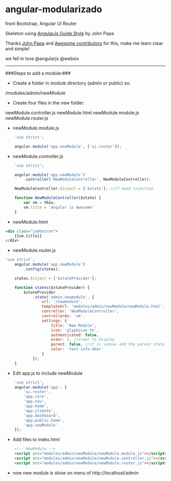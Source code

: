 # angular-modularizado
front Bootstrap, Angular UI Router

Skeleton using [AngularJs Guide Style](https://github.com/johnpapa/angular-styleguide) by John Papa

Thanks [John Papa](https://github.com/johnpapa) and [Awesome contributors](https://github.com/johnpapa/angular-styleguide/graphs/contributors) for this, make me learn clear and simple!

we fell in love @angularjs @websix

---------------------


###Steps  to add a module:###
* Create a folder in module directory (admin or public) ex:

 /modules/admin/newModule

* Create four files in the new folder:

newModule.controller.js newModule.html newModule.module.js newModule.router.js


- newModule.module.js
```javascript
    'use strict';

    angular.module('app.newModule', ['ui.router']);
```
- newModule.controller.js
```javascript
    'use strict';

    angular.module('app.newModule')
        .controller('NewModuleController', NewModuleController);

    NewModuleController.$inject = ['$state']; //if need injection

    function NewModuleController($state) {
        var vm = this;
        vm.title = 'Angular is Awesome'
    }
```
- newModule.html
```html
<div class="jumbotron">
    {{vm.title}}
</div>
```

- newModule.router.js
```javascript
'use strict';
    angular.module('app.newModule')
        .config(states);

    states.$inject = ['$stateProvider'];

    function states($stateProvider) {
        $stateProvider
            .state('admin.newmodule', {
                url: '/newmodule',
                templateUrl: 'modules/admin/newModule/newModule.html',
                controller: 'NewModuleController',
                controllerAs: 'vm',
                settings: {
                    title: 'New Module',
                    icon: 'glyphicon-th',
                    authenticated: false,
                    order: 1, //order to display
                    parent: false, //if is subnav add the parent state
                    color: 'text-info-dker'
                }
            });
    }
```

* Edit app.js to include newModule
```javascript
    'use strict';
    angular.module('app', [
        'ui.router',
        'app.core',
        'app.nav',
        'app.home',
        'app.cliente',
        'app.dashboard',
        'app.public.home',
        'app.newModule'
    ]);
```

* Add files to index.html
```html
    <!-- NewModule -->
    <script src="modules/admin/newModule/newModule.module.js"></script>
    <script src="modules/admin/newModule/newModule.controller.js"></script>
    <script src="modules/admin/newModule/newModule.router.js"></script>
```

* now new module is show on menu of http://localhost/admin